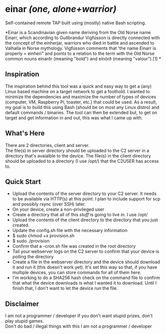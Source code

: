 # einar *(one, alone+warrior)*
Self-contained remote TAP built using (mostly) native Bash scripting.  

*Einar is a Scandinavian given name deriving from the Old Norse name Einarr, which according to Guðbrandur Vigfússon is directly connected with the concept of the einherjar, warriors who died in battle and ascended to Valhalla in Norse mythology. Vigfússon comments that 'the name Einarr is properly = einheri" and points to a relation to the term with the Old Norse common nouns einarðr (meaning "bold") and einörð (meaning "valour").[1] *

## Inspiration ##
The inspiration behind this tool was a quick and easy way to get a (any) Linux based machine on a target network to get a foothold.  I wanted to minimize the dependencies and maximize the number of types of devices (computer, VM, Raspberry Pi, toaster, etc.) that could be used.  As a result, my goal is to build this using Bash (should be on most any Linux distro) and default commands / binaries.  The tool can then be extended but, to get on target and get information in and out, this was what I came up with.

## What's Here ##
There are 2 directories, client and server.  
The file(s) in server directory should be uploaded to the C2 server in a directory that's avaialble to the device.
The file(s) in the client directory should be uploaded to a directory (I use /opt/<something>) that the C2USER has access to.

## Quick Start ##
- Upload the contents of the server directory to your C2 server.  It needs to be available via HTTP(s) at this point.  I plan to include support for scp and possibly rsync (over SSH) later.
- On your device, create a non-privileged user
- Create a directory that all of this *stuff* is going to live in.  I use /opt/<something>
- Upload the contents of the client directory to the directory that you just created.
- Update the config.sh file with the necessary information
- $ sudo chmod +x provision.sh
- $ sudo ./provision
- Confirm that a <SERIAL>-cron.sh file was created in the root directory
- Tail your webserver logs on the C2 server to confirm that your device is polling the directory
- Create a file <SERIAL> in the webserver directory and the device should download it and run it (this doesn't work yet).  It's set this way so that, if you have multiple devices, you can store commands for all of them here.
- I'm working to do a SHA256 hash check on the command file to confirm that what the device downloads is what I wanted it to download.  Until I finish that, I don't want to let the device run the file.

## Disclaimer ##
I am not a programmer / developer
If you don't want stupid prizes, don't play stupid games.  
Don't do bad / illegal things with this
I am not a programmer / developer
